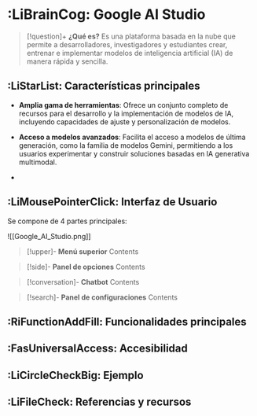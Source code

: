 # :LiBrainCog: Google AI Studio

> [!question]+   **¿Qué es?**
> Es una plataforma basada en la nube que permite a desarrolladores, investigadores y estudiantes crear, entrenar e implementar modelos de inteligencia artificial (IA) de manera rápida y sencilla.

## :LiStarList: Características principales

- **Amplia gama de herramientas**: Ofrece un conjunto completo de recursos para el desarrollo y la implementación de modelos de IA, incluyendo capacidades de ajuste y personalización de modelos.

- **Acceso a modelos avanzados**: Facilita el acceso a modelos de última generación, como la familia de modelos Gemini, permitiendo a los usuarios experimentar y construir soluciones basadas en IA generativa multimodal.

- 

## :LiMousePointerClick: Interfaz de Usuario

Se compone de 4 partes principales:

![[Google_AI_Studio.png]]

> [!upper]- **Menú superior**
> Contents

> [!side]- **Panel de opciones**
> Contents

> [!conversation]- **Chatbot**
> Contents

> [!search]- **Panel de configuraciones**
> Contents

## :RiFunctionAddFill: Funcionalidades principales


## :FasUniversalAccess: Accesibilidad


## :LiCircleCheckBig: Ejemplo


## :LiFileCheck: Referencias y recursos



